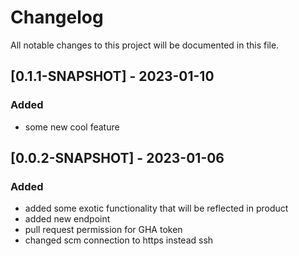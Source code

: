 # Changelog
All notable changes to this project will be documented in this file.

## [0.1.1-SNAPSHOT] - 2023-01-10

### Added

 - some new cool feature

## [0.0.2-SNAPSHOT] - 2023-01-06

### Added

 - added some exotic functionality that will be reflected in product
 - added new endpoint
 - pull request permission for GHA token
 - changed scm connection to https instead ssh
